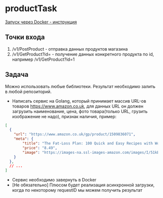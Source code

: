 # productTask

[Запуск через Docker - инструкция](dockerProduct/README.md)

## Точки входа

1. /v1/PostProduct - отправка данных продуктов магазина
2. /v1/GetProduct?id= - получение данных конкретного продукта по id, например /v1/GetProduct?id=1


## Задача

Можно использовать любые библиотеки.
Результат необходимо залить в любой репозиторий.

- Написать сервис на Golang, который принимает массив URL-ов товаров https://www.amazon.co.uk,
для данных URL он должен загрузить наименование, цена, фото товара(только URL, грузить изображение не надо), признак наличия, пример:

``` json
[
  {
    "url": "https://www.amazon.co.uk/gp/product/1509836071",
    "meta": {
        "title": "The Fat-Loss Plan: 100 Quick and Easy Recipes with Workouts",
        "price": "8.49",
        "image": "https://images-na.ssl-images-amazon.com/images/I/51kB2nKZ47L._SX382_BO1,204,203,200_.jpg",
    }
  },
  // ...
]
```
- Сервис необходимо завернуть в Docker
- [Не обязательно] Плюсом будет реализация асинхронной загрузки, когда по некоторому requestID мы можем получить результат

